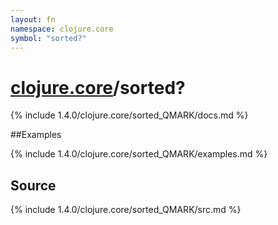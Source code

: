 ```yaml
---
layout: fn
namespace: clojure.core
symbol: "sorted?"
---
```


# [clojure.core](../)/sorted?

{% include 1.4.0/clojure.core/sorted_QMARK/docs.md %}

##Examples

{% include 1.4.0/clojure.core/sorted_QMARK/examples.md %}
## Source
{% include 1.4.0/clojure.core/sorted_QMARK/src.md %}

